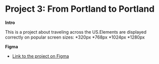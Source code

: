 # Project 3: From Portland to Portland

**Intro**

This is a project about traveling across the US.Elements are displayed correctly on popular screen sizes:
*320px
*768px
*1024px
*1280px

**Figma**

* [Link to the project on Figma](https://www.figma.com/file/xM9rNsdK4iNcFJmDZho3Aw/Sprint-3%3A-From-Portland-to-Portland-%2F-desktop-%2B-mobile?node-id=500%3A0)


